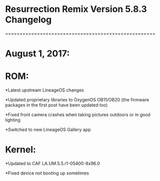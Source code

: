 # Resurrection Remix Version 5.8.3 Changelog
====================================================


# August 1, 2017:

# ROM:

*Latest upstream LineageOS changes

*Updated proprietary libraries to OxygenOS OB11/OB20 (the firmware packages in the first post have been updated too)

*Fixed front camera crashes when taking pictures outdoors or in good lighting

*Switched to new LineageOS Gallery app

# Kernel:

*Updated to CAF LA.UM.5.5.r1-05400-8x96.0

*Fixed device not booting up sometimes

